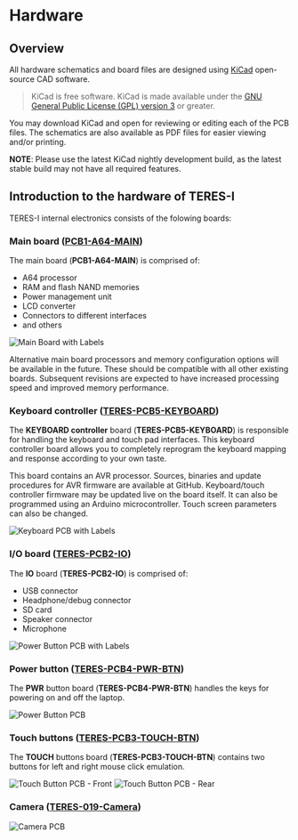 # Hardware

## Overview

All hardware schematics and board files are designed using [KiCad](http://kicad-pcb.org) open-source CAD software.

> KiCad is free software. KiCad is made available under the [GNU General Public License (GPL) version 3](https://www.gnu.org/licenses/gpl-3.0.en.html) or greater.

You may download KiCad and open for reviewing or editing each of the PCB files.
The schematics are also available as PDF files for easier viewing and/or printing.

**NOTE**: Please use the latest KiCad nightly development build, as the latest stable build may not have all required features.

## Introduction to the hardware of TERES-I

TERES-I internal electronics consists of the folowing boards:

### Main board ([PCB1-A64-MAIN](A64-TERES/TERES-PCB1-A64-MAIN))

The main board (**PCB1-A64-MAIN**) is comprised of:

* A64 processor
* RAM and flash NAND memories
* Power management unit
* LCD converter
* Connectors to different interfaces
* and others

![Main Board with Labels](../doc/images/TERES-I/hardware/PCB-A64-MAIN-labeled.jpg "Main Board with Labels")

Alternative main board processors and memory configuration options will be available in the future.
These should be compatible with all other existing boards.
Subsequent revisions are expected to have increased processing speed and improved memory performance.

### Keyboard controller ([TERES-PCB5-KEYBOARD](A64-TERES/TERES-PCB5-KEYBOARD))

The **KEYBOARD controller** board (**TERES-PCB5-KEYBOARD**) is responsible for handling the keyboard and touch pad interfaces.
This keyboard controller board allows you to completely reprogram the keyboard mapping and response according to your own taste.

This board contains an AVR processor.
Sources, binaries and update procedures for AVR firmware are available at GitHub.
Keyboard/touch controller firmware may be updated live on the board itself.
It can also be programmed using an Arduino microcontroller.
Touch screen parameters can also be changed.

![Keyboard PCB with Labels](../doc/images/TERES-I/hardware/TERES-PCB5-KEYBOARD-labeled.jpg "Keyboard PCB with Labels")

### I/O board ([TERES-PCB2-IO](A64-TERES/TERES-PCB2-IO))

The **IO** board (**TERES-PCB2-IO**) is comprised of:

- USB connector
- Headphone/debug connector
- SD card
- Speaker connector
- Microphone

![Power Button PCB with Labels](../doc/images/TERES-I/hardware/TERES-PCB2-IO-labeled.jpg "Power Button PCB with Labels")

### Power button ([TERES-PCB4-PWR-BTN](A64-TERES/TERES-PCB4-PWR-BTN))

The **PWR** button board (**TERES-PCB4-PWR-BTN**) handles the keys for powering on and off the laptop.

![Power Button PCB](../doc/images/TERES-I/hardware/076.jpg "Power Button PCB")

### Touch buttons ([TERES-PCB3-TOUCH-BTN](A64-TERES/TERES-PCB3-TOUCH-BTN))

The **TOUCH** buttons board (**TERES-PCB3-TOUCH-BTN**) contains two buttons for left and right mouse click emulation.

![Touch Button PCB - Front](../doc/images/TERES-I/hardware/066.jpg "Touch Button PCB - Front")
![Touch Button PCB - Rear](../doc/images/TERES-I/hardware/065.jpg "Touch Button PCB - Rear")

### Camera ([TERES-019-Camera](A64-TERES/TERES-019-Camera))

![Camera PCB](../doc/images/TERES-I/hardware/035.jpg "Camera PCB")
